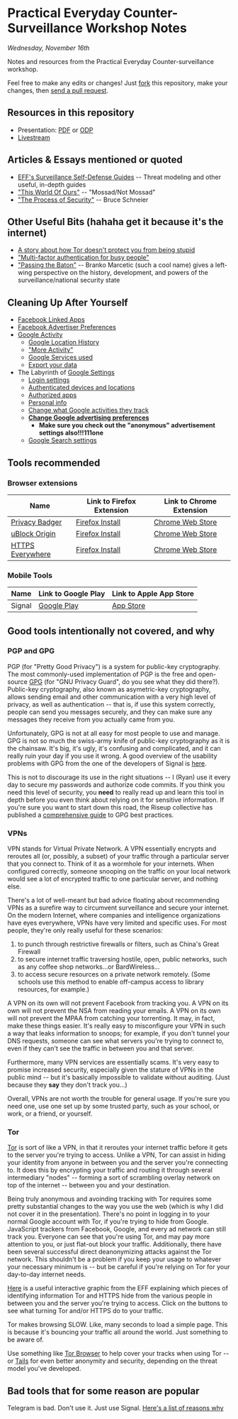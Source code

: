 # Practical Everyday Counter-Surveillance Workshop Notes
_Wednesday, November 16th_

Notes and resources from the Practical Everyday Counter-surveillance workshop.

Feel free to make any edits or changes! Just [fork](https://help.github.com/articles/fork-a-repo/) this repository, make your changes, then [send a pull request](https://help.github.com/articles/about-pull-requests/).

## Resources in this repository
* Presentation: [PDF](#) or [ODP](#) 
* [Livestream](https://www.youtube.com/watch?v=5_ayTCZnYjs)

## Articles & Essays mentioned or quoted

* [EFF's Surveillance Self-Defense Guides](https://ssd.eff.org/) -- Threat modeling and other useful, in-depth guides
* ["This World Of Ours"](https://scholar.harvard.edu/files/mickens/files/thisworldofours.pdf) -- "Mossad/Not Mossad"
* ["The Process of Security"](https://www.schneier.com/essays/archives/2000/04/the_process_of_secur.html) -- Bruce Schneier

## Other Useful Bits (hahaha get it because it's the internet)
* [A story about how Tor doesn't protect you from being stupid](http://www.dailydot.com/crime/tor-harvard-bomb-suspect/)
* ["Multi-factor authentication for busy people"](https://phiffer.org/writing/multi-factor-authentication-for-busy-people/)
* ["Passing the Baton"](https://www.jacobinmag.com/2016/11/donald-trump-barack-obama-surveillance-national-security-drones-foreign-policy/) -- Branko Marcetic (such a cool name) gives a left-wing perspective on the history, development, and powers of the surveillance/national security state

## Cleaning Up After Yourself
* [Facebook Linked Apps](https://www.facebook.com/settings?tab=applications)
* [Facebook Advertiser Preferences](https://www.facebook.com/ads/preferences/)
* [Google Activity](https://myactivity.google.com/myactivity)
  * [Google Location History](https://www.google.com/locationhistory)
  * ["More Activity"](https://myactivity.google.com/more-activity)
  * [Google Services used](https://myaccount.google.com/dashboard)
  * [Export your data](https://takeout.google.com/settings/takeout)
* The Labyrinth of [Google Settings](https://myaccount.google.com)
  * [Login settings](https://myaccount.google.com/security#signin)
  * [Authenticated devices and locations](https://myaccount.google.com/security#activity)
  * [Authorized apps](https://myaccount.google.com/security#connectedapps)
  * [Personal info](https://myaccount.google.com/privacy#personalinfo)
  * [Change what Google activities they track](https://myaccount.google.com/activitycontrols)
  * **[Change Google advertising preferences](https://www.google.com/settings/ads)**
    * **Make sure you check out the "anonymous" advertisement settings also!!!111one**
  * [Google Search settings](https://www.google.com/preferences)
  
  

## Tools recommended
### Browser extensions
| Name | Link to Firefox Extension | Link to Chrome Extension |
|---|---|---|
|[Privacy Badger](https://www.eff.org/privacybadger) | [Firefox Install](https://addons.mozilla.org/firefox/downloads/latest/privacy-badger-firefox/addon-506646-latest.xpi?src=dp-btn-primary)|[Chrome Web Store](https://chrome.google.com/webstore/detail/privacy-badger/pkehgijcmpdhfbdbbnkijodmdjhbjlgp?hl=en-US) |
|[uBlock Origin](https://github.com/gorhill/uBlock) | [Firefox Install](https://addons.mozilla.org/firefox/downloads/latest/ublock-origin/addon-607454-latest.xpi?src=dp-btn-primary) | [Chrome Web Store](https://chrome.google.com/webstore/detail/ublock-origin/cjpalhdlnbpafiamejdnhcphjbkeiagm) |
|[HTTPS Everywhere](https://www.eff.org/https-everywhere) | [Firefox Install](https://addons.mozilla.org/firefox/downloads/latest/https-everywhere/addon-229918-latest.xpi?src=ss) | [Chrome Web Store](https://chrome.google.com/webstore/detail/gcbommkclmclpchllfjekcdonpmejbdp) |

### Mobile Tools
| Name | Link to Google Play | Link to Apple App Store |
|---|---|---|
|Signal|[Google Play](https://play.google.com/store/apps/details?id=org.thoughtcrime.securesms)|[App Store](https://itunes.apple.com/us/app/signal-private-messenger/id874139669?mt=8)|

## Good tools intentionally not covered, and why
### PGP and GPG
PGP (for "Pretty Good Privacy") is a system for public-key cryptography. The most commonly-used implementation of PGP is the free and open-source [GPG](https://www.gnupg.org/) (for "GNU Privacy Guard", do you see what they did there?). 
Public-key cryptography, also known as asymetric-key cryptography, allows sending email and other communication with a very high level of privacy, as well as authentication -- that is, if use this system correctly, people can send you messages securely, and they can make sure any messages they receive from you actually came from you.

Unfortunately, GPG is not at all easy for most people to use and manage. GPG is not so much the swiss-army knife of public-key cryptography as it is the chainsaw. It's big, it's ugly, it's confusing and complicated, and it can really ruin your day if you use it wrong. A good overview of the usability problems with GPG from the one of the developers of Signal is [here](https://moxie.org/blog/gpg-and-me/).

This is not to discourage its use in the right situations -- I (Ryan) use it every day to secure my passwords and authorize code commits. If you think you need this level of security, you **need** to really read up and learn this tool in depth before you even think about relying on it for sensitive information. If you're sure you want to start down this road, the Riseup collective has published a [comprehensive guide](https://riseup.net/en/security/message-security/openpgp/best-practices) to GPG best practices.

### VPNs
VPN stands for Virtual Private Network. A VPN essentially encrypts and reroutes all (or, possibly, a subset) of your traffic through a particular server that you connect to. Think of it as a wormhole for your internets. When configured correctly, someone snooping on the traffic on your local network would see a lot of encrypted traffic to one particular server, and nothing else.

There's a lot of well-meant but bad advice floating about recommending VPNs as a surefire way to circumvent surveillance and secure your internet. On the modern Internet, where companies and intelligence organizations have eyes everywhere, VPNs have very limited and specific uses. For most people, they're only really useful for these scenarios: 

1. to punch through restrictive firewalls or filters, such as China's Great Firewall
2. to secure internet traffic traversing hostile, open, public networks, such as any coffee shop networks...or BardWireless...
3. to access secure resources on a private network remotely. (Some schools use this method to enable off-campus access to library resources, for example.)

A VPN on its own will not prevent Facebook from tracking you. A VPN on its own will not prevent the NSA from reading your emails.
A VPN on its own will not prevent the MPAA from catching your torrenting. It may, in fact, make these things easier. It's really easy to misconfigure your VPN in such a way that leaks information to snoops; for example, if you don't tunnel your DNS requests, someone can see what servers you're trying to connect to, even if they can't see the traffic in between you and that server.

Furthermore, many VPN services are essentially scams. It's very easy to promise increased security, especially given the stature of VPNs in the public mind -- but it's basically impossible to validate without auditing. (Just because they **say** they don't track you...)

Overall, VPNs are not worth the trouble for general usage. If you're sure you need one, use one set up by some trusted party, such as your school, or work, or a friend, or yourself.

### Tor
[Tor](https://www.torproject.org/) is sort of like a VPN, in that it reroutes your internet traffic before it gets to the server you're trying to access. Unlike a VPN, Tor can assist in hiding your identity from anyone in between you and the server you're connecting to. It does this by encrypting your traffic and routing it through several intermediary "nodes" -- forming a sort of scrambling overlay network on top of the internet -- between you and your destination.

Being truly anonymous and avoinding tracking with Tor requires some pretty substantial changes to the way you use the web (which is why I did not cover it in the presentation). There's no point in logging in to your normal Google account with Tor, if you're trying to hide from Google. JavaScript trackers from Facebook, Google, and every ad network can still track you. Everyone can see that you're using Tor, and may pay more attention to you, or just flat-out block your traffic. Additionally, there have been several successful direct deanonymizing attacks against the Tor network. This shouldn't be a problem if you keep your usage to whatever your necessary minimum is -- but be careful if you're relying on Tor for your day-to-day internet needs.

[Here](https://www.eff.org/pages/tor-and-https) is a useful interactive graphic from the EFF explaining which pieces of identifying information Tor and HTTPS hide from the various people in between you and the server you're trying to access. Click on the buttons to see what turning Tor and/or HTTPS do to your traffic.

Tor makes browsing SLOW. Like, many seconds to load a simple page. This is because it's bouncing your traffic all around the world. Just something to be aware of.

Use something like [Tor Browser](https://www.torproject.org/projects/torbrowser.html.en) to help cover your tracks when using Tor -- or [Tails](https://tails.boum.org/) for even better anonymity and security, depending on the threat model you've developed.

## Bad tools that for some reason are popular
Telegram is bad. Don't use it. Just use Signal. [Here's a list of reasons why](http://www.theregister.co.uk/2015/11/23/homebrew_crypto_in_telegram_app/)

